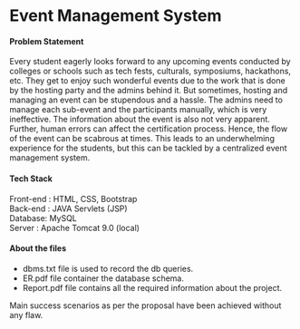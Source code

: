 # Event Management System

#### Problem Statement 
Every student eagerly looks forward to any upcoming events conducted by colleges or schools such as tech fests, culturals, symposiums, hackathons, etc. They get to enjoy such wonderful events due to the work that is done by the hosting party and the admins behind it. But sometimes, hosting and managing an event can be stupendous and a hassle. The admins need to manage each sub-event and the participants manually, which is very ineffective. The information about the event is also not very apparent. Further, human errors can affect the certification process. Hence, the flow of the event can be scabrous at times. This leads to an underwhelming experience for the students, but this can be tackled by a centralized event management system.

#### Tech Stack
Front-end : HTML, CSS, Bootstrap  
Back-end : JAVA Servlets (JSP)  
Database: MySQL  
Server : Apache Tomcat 9.0 (local)  

#### About the files

- dbms.txt file is used to record the db queries.
- ER.pdf file container the database schema.
- Report.pdf file contains all the required information about the project.

Main success scenarios as per the proposal have been achieved without any flaw.
